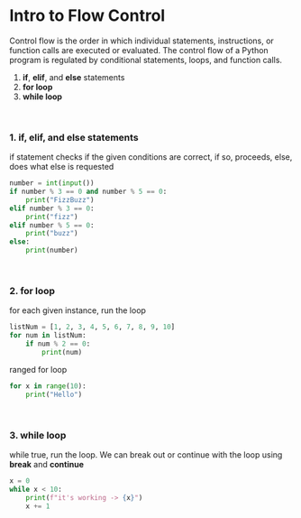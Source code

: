 # Intro to Flow Control

Control flow is the order in which individual statements, 
instructions, or function calls are executed or evaluated. 
The control flow of a Python program is regulated by conditional 
statements, loops, and function calls.

1. **if**, **elif**, and **else** statements
2. **for loop**
3. **while loop**

<br />

### 1. if, elif, and else statements
if statement checks if the given conditions are correct, if so, proceeds, else, does what else is 
requested
```python
number = int(input())
if number % 3 == 0 and number % 5 == 0:
    print("FizzBuzz")
elif number % 3 == 0:
    print("fizz")
elif number % 5 == 0:
    print("buzz")
else:
    print(number)
```

<br />

### 2. for loop
for each given instance, run the loop
```python
listNum = [1, 2, 3, 4, 5, 6, 7, 8, 9, 10]
for num in listNum:
    if num % 2 == 0:
        print(num)
```

ranged for loop
```python
for x in range(10):
    print("Hello")
```

<br />

### 3. while loop
while true, run the loop. We can break out or continue
with the loop using **break** and **continue**
```python
x = 0
while x < 10:
    print(f"it's working -> {x}")
    x += 1
```